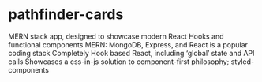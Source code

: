 ﻿# pathfinder-cards
MERN stack app, designed to showcase modern React Hooks and functional components
MERN: MongoDB, Express, and React is a popular coding stack
Completely Hook based React, including ‘global’ state and API calls
Showcases a css-in-js solution to component-first philosophy; styled-components
